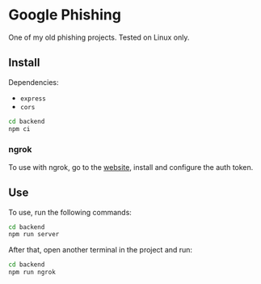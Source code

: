 # Google Phishing

One of my old phishing projects. Tested on Linux only. 

## Install

Dependencies:

- `express`
- `cors`

```bash
cd backend
npm ci
```

### ngrok

To use with ngrok, go to the [website](https://ngrok.com), install and configure the auth token.

## Use

To use, run the following commands:

```bash
cd backend
npm run server
```

After that, open another terminal in the project and run:

```bash
cd backend
npm run ngrok
```
